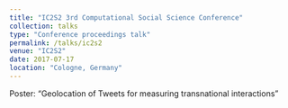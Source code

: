 ```yaml
---
title: "IC2S2 3rd Computational Social Science Conference"
collection: talks
type: "Conference proceedings talk"
permalink: /talks/ic2s2
venue: "IC2S2"
date: 2017-07-17
location: "Cologne, Germany"
---
```


Poster: “Geolocation of Tweets for measuring transnational interactions”